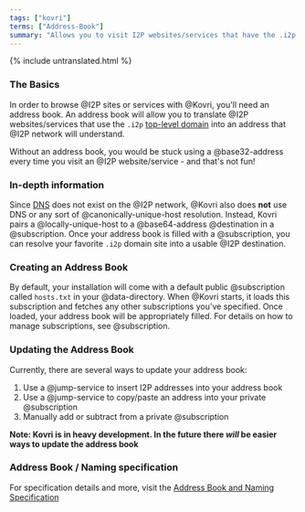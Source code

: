 ```yaml
---
tags: ["kovri"]
terms: ["Address-Book"]
summary: "Allows you to visit I2P websites/services that have the .i2p domain"
---
```


{% include untranslated.html %}
### The Basics

In order to browse @I2P sites or services with @Kovri, you'll need an address book. An address book will allow you to translate @I2P websites/services that use the `.i2p` [top-level domain](https://en.wikipedia.org/wiki/Top_level_domain) into an address that @I2P network will understand.

Without an address book, you would be stuck using a @base32-address every time you visit an @I2P website/service - and that's not fun!

### In-depth information

Since [DNS](https://en.wikipedia.org/wiki/DNS) does not exist on the @I2P network, @Kovri also does **not** use DNS or any sort of @canonically-unique-host resolution. Instead, Kovri pairs a @locally-unique-host to a @base64-address @destination in a @subscription. Once your address book is filled with a @subscription, you can resolve your favorite `.i2p` domain site into a usable @I2P destination.

### Creating an Address Book

By default, your installation will come with a default public @subscription called `hosts.txt` in your @data-directory. When @Kovri starts, it loads this subscription and fetches any other subscriptions you've specified. Once loaded, your address book will be appropriately filled. For details on how to manage subscriptions, see @subscription.

### Updating the Address Book

Currently, there are several ways to update your address book:

1. Use a @jump-service to insert I2P addresses into your address book
2. Use a @jump-service to copy/paste an address into your private @subscription
3. Manually add or subtract from a private @subscription

**Note: Kovri is in heavy development. In the future there *will* be easier ways to update the address book**

### Address Book / Naming specification

For specification details and more, visit the [Address Book and Naming Specification](https://geti2p.net/en/docs/naming)
